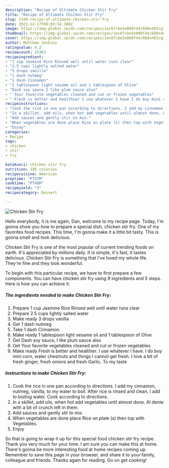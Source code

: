 ```yaml
---
description: "Recipe of Ultimate Chicken Stir Fry"
title: "Recipe of Ultimate Chicken Stir Fry"
slug: 2349-recipe-of-ultimate-chicken-stir-fry
date: 2021-12-17T08:03:54.300Z
image: https://img-global.cpcdn.com/recipes/1ec6fcbe5e000f44/680x482cq70/chicken-stir-fry-recipe-main-photo.jpg
thumbnail: https://img-global.cpcdn.com/recipes/1ec6fcbe5e000f44/680x482cq70/chicken-stir-fry-recipe-main-photo.jpg
cover: https://img-global.cpcdn.com/recipes/1ec6fcbe5e000f44/680x482cq70/chicken-stir-fry-recipe-main-photo.jpg
author: Matthew Jenkins
ratingvalue: 4.2
reviewcount: 25363
recipeingredient:
- "1 cup Jasmine Rice Rinsed well until water runs clear"
- "2.5 cups lightly salted water"
- "3 drops vanilla"
- "1 dash nutmeg"
- "1 dash Cinnamon"
- "1 tablespoon light sesame oil and 1 tablespoon of Olive"
- "Dash soy sauce I like plum sauce also"
- " Your favorite vegetables cleaned and cut or frozen vegetables"
- " Fresh is better and healthier I use whatever I have I do buy mini corn water chestnuts and things I cannot get fresh I love a bit of fresh ginger fresh onions and fresh Garlic To my taste"
recipeinstructions:
- "Cook the rice in one pan according to directions. I add my cinnamon, nutmeg, vanilla, to my water to boil. After rice is rinsed and clean, I add to boiling water. Cook according to directions."
- "In a skillet, add oils, when hot add vegetables until almost done. Al dente with a bit of crunch left in them."
- "Add sauces and gently stir to mix."
- "When vegetables are done place Rice on plate (s) then top with Vegetables."
- "Enjoy"
categories:
- Recipe
tags:
- chicken
- stir
- fry

katakunci: chicken stir fry 
nutrition: 196 calories
recipecuisine: American
preptime: "PT37M"
cooktime: "PT46M"
recipeyield: "3"
recipecategory: Dessert

---
```



![Chicken Stir Fry](https://img-global.cpcdn.com/recipes/1ec6fcbe5e000f44/680x482cq70/chicken-stir-fry-recipe-main-photo.jpg)

Hello everybody, it is me again, Dan, welcome to my recipe page. Today, I'm gonna show you how to prepare a special dish, chicken stir fry. One of my favorites food recipes. This time, I'm gonna make it a little bit tasty. This is gonna smell and look delicious.

Chicken Stir Fry is one of the most popular of current trending foods on earth. It's appreciated by millions daily. It is simple, it's fast, it tastes delicious. Chicken Stir Fry is something that I've loved my whole life. They're fine and they look wonderful.




To begin with this particular recipe, we have to first prepare a few components. You can have chicken stir fry using 9 ingredients and 5 steps. Here is how you can achieve it.

<!--inarticleads1-->

##### The ingredients needed to make Chicken Stir Fry:

1. Prepare 1 cup Jasmine Rice Rinsed well until water runs clear
1. Prepare 2.5 cups lightly salted water
1. Make ready 3 drops vanilla
1. Get 1 dash nutmeg
1. Take 1 dash Cinnamon
1. Make ready 1 tablespoon light sesame oil and 1 tablespoon of Olive
1. Get Dash soy sauce, I like plum sauce also
1. Get  Your favorite vegetables cleaned and cut or frozen vegetables
1. Make ready  Fresh is better and healthier. I use whatever I have. I do buy mini corn, water chestnuts and things I cannot get fresh. I love a bit of fresh ginger, fresh onions and fresh Garlic. To my taste




<!--inarticleads2-->

##### Instructions to make Chicken Stir Fry:

1. Cook the rice in one pan according to directions. I add my cinnamon, nutmeg, vanilla, to my water to boil. After rice is rinsed and clean, I add to boiling water. Cook according to directions.
1. In a skillet, add oils, when hot add vegetables until almost done. Al dente with a bit of crunch left in them.
1. Add sauces and gently stir to mix.
1. When vegetables are done place Rice on plate (s) then top with Vegetables.
1. Enjoy




So that is going to wrap it up for this special food chicken stir fry recipe. Thank you very much for your time. I am sure you can make this at home. There's gonna be more interesting food at home recipes coming up. Remember to save this page in your browser, and share it to your family, colleague and friends. Thanks again for reading. Go on get cooking!
